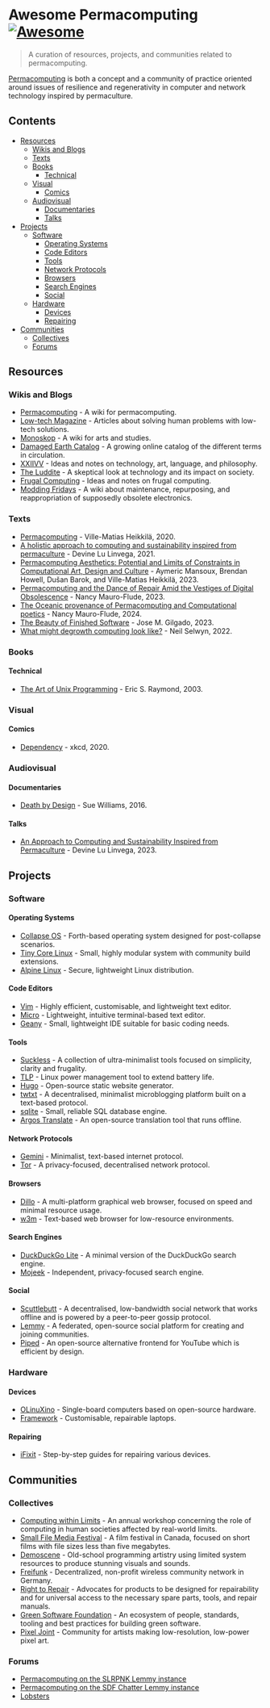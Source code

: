 # Awesome Permacomputing [![Awesome](https://awesome.re/badge.svg)](https://awesome.re)

> A curation of resources, projects, and communities related to permacomputing.

[Permacomputing](https://permacomputing.net/permacomputing/) is both a concept and a community of practice oriented around issues of resilience and regenerativity in computer and network technology inspired by permaculture. 

## Contents

- [Resources](#resources)
  - [Wikis and Blogs](#wikis-and-blogs)
  - [Texts](#texts)
  - [Books](#books)
    - [Technical](#technical)
  - [Visual](#visual)
    - [Comics](#comics)
  - [Audiovisual](#audiovisual)
    - [Documentaries](#documentaries)
    - [Talks](#talks)
- [Projects](#projects)
  - [Software](#software)
    - [Operating Systems](#operating-systems)
    - [Code Editors](#code-editors)
    - [Tools](#tools)
    - [Network Protocols](#network-protocols)
    - [Browsers](#browsers)
    - [Search Engines](#search-engines)
    - [Social](#social)
  - [Hardware](#hardware)
    - [Devices](#devices)
    - [Repairing](#repairing)
- [Communities](#communities)
  - [Collectives](#collectives)
  - [Forums](#forums)
    

## Resources

### Wikis and Blogs
  - [Permacomputing](https://permacomputing.net) - A wiki for permacomputing.
  - [Low-tech Magazine](https://www.lowtechmagazine.com/) - Articles about solving human problems with low-tech solutions.
  - [Monoskop](https://monoskop.org/) - A wiki for arts and studies.
  - [Damaged Earth Catalog](https://damaged.bleu255.com/) - A growing online catalog of the different terms in circulation.
  - [XXIIVV](https://wiki.xxiivv.com/site/home.html) - Ideas and notes on technology, art, language, and philosophy.
  - [The Luddite](https://theluddite.org/) - A skeptical look at technology and its impact on society.
  - [Frugal Computing](https://frugalcomputing.neocities.org/) - Ideas and notes on frugal computing.
  - [Modding Fridays](https://moddingfridays.bleu255.com/) - A wiki about maintenance, repurposing, and reappropriation of supposedly obsolete electronics.

### Texts
  - [Permacomputing](http://viznut.fi/files/texts-en/permacomputing.html) - Ville-Matias Heikkilä, 2020.
  - [A holistic approach to computing and sustainability inspired from permaculture](https://wiki.xxiivv.com/site/permacomputing.html) - Devine Lu Linvega, 2021.
  - [Permacomputing Aesthetics: Potential and Limits of Constraints in Computational Art, Design and Culture](https://limits.pubpub.org/pub/6loh1eqi/release/1) - Aymeric Mansoux, Brendan Howell, Dušan Barok, and Ville-Matias Heikkilä, 2023.
  - [Permacomputing and the Dance of Repair Amid the Vestiges of Digital Obsolescence](https://networkcultures.org/performanceofcode/2023/09/05/the-dance-of-repair-amid-the-vestiges-of-digital-obsolescence/) - Nancy Mauro-Flude, 2023.
  - [The Oceanic provenance of Permacomputing and Computational poetics](https://www.autoluminescence.institute/resources/library/intro-oceanic_provenance_permacomputing_codework/) - Nancy Mauro-Flude, 2024.
  - [The Beauty of Finished Software](https://josem.co/the-beauty-of-finished-software/) - Jose M. Gilgado, 2023.
  - [What might degrowth computing look like?](https://criticaledtech.com/2022/04/08/what-might-degrowth-computing-look-like/) - Neil Selwyn, 2022.

### Books
  #### Technical
  - [The Art of Unix Programming](http://www.catb.org/esr/writings/taoup/html/index.html) - Eric S. Raymond, 2003.

### Visual
  #### Comics
  - [Dependency](https://xkcd.com/2347/) - xkcd, 2020.

### Audiovisual
  #### Documentaries
  - [Death by Design](https://www.imdb.com/title/tt5693890/) - Sue Williams, 2016.

  #### Talks
  - [An Approach to Computing and Sustainability Inspired from Permaculture](https://www.youtube.com/watch?v=T3u7bGgVspM&t=591s) - Devine Lu Linvega, 2023.

## Projects

### Software

#### Operating Systems
  - [Collapse OS](http://collapseos.org/) - Forth-based operating system designed for post-collapse scenarios.
  - [Tiny Core Linux](http://tinycorelinux.net/) - Small, highly modular system with community build extensions.
  - [Alpine Linux](https://www.alpinelinux.org/) - Secure, lightweight Linux distribution.

#### Code Editors
  - [Vim](https://www.vim.org/) - Highly efficient, customisable, and lightweight text editor.
  - [Micro](https://micro-editor.github.io/) - Lightweight, intuitive terminal-based text editor.
  - [Geany](https://www.geany.org/) - Small, lightweight IDE suitable for basic coding needs.

#### Tools
  - [Suckless](https://suckless.org/) - A collection of ultra-minimalist tools focused on simplicity, clarity and frugality.
  - [TLP](https://linrunner.de/tlp/) - Linux power management tool to extend battery life.
  - [Hugo](https://gohugo.io/) - Open-source static website generator.
  - [twtxt](https://twtxt.readthedocs.io/en/stable/) - A decentralised, minimalist microblogging platform built on a text-based protocol.
  - [sqlite](https://www.sqlite.org/) - Small, reliable SQL database engine.
  - [Argos Translate](https://www.argosopentech.com/) - An open-source translation tool that runs offline.

#### Network Protocols
  - [Gemini](https://geminiprotocol.net/) - Minimalist, text-based internet protocol.
  - [Tor](https://www.torproject.org/) - A privacy-focused, decentralised network protocol.
    
#### Browsers
  - [Dillo](https://dillo.org/) - A multi-platform graphical web browser, focused on speed and minimal resource usage.
  - [w3m](https://w3m.sourceforge.net/) - Text-based web browser for low-resource environments.

#### Search Engines
  - [DuckDuckGo Lite](https://lite.duckduckgo.com/lite) - A minimal version of the DuckDuckGo search engine.
  - [Mojeek](https://www.mojeek.com/) - Independent, privacy-focused search engine.

#### Social 
  - [Scuttlebutt](https://scuttlebutt.nz/) - A decentralised, low-bandwidth social network that works offline and is powered by a peer-to-peer gossip protocol.
  - [Lemmy](https://join-lemmy.org/) - A federated, open-source social platform for creating and joining communities.
  - [Piped](https://piped.video/) - An open-source alternative frontend for YouTube which is efficient by design.

### Hardware

#### Devices
  - [OLinuXino](https://www.olimex.com/Products/OLinuXino/open-source-hardware) - Single-board computers based on open-source hardware.
  - [Framework](https://frame.work/) - Customisable, repairable laptops.

#### Repairing
  - [iFixit](https://www.ifixit.com/Guide) - Step-by-step guides for repairing various devices.

## Communities

### Collectives

  - [Computing within Limits](https://limits.pubpub.org/) - An annual workshop concerning the role of computing in human societies affected by real-world limits.
  - [Small File Media Festival](https://smallfile.ca/) - A film festival in Canada, focused on short films with file sizes less than five megabytes.
  - [Demoscene](https://www.demoscene.info/) - Old-school programming artistry using limited system resources to produce stunning visuals and sounds.
  - [Freifunk](https://freifunk.net/en/) - Decentralized, non-profit wireless community network in Germany.
  - [Right to Repair](https://repair.eu/) - Advocates for products to be designed for repairability and for universal access to the necessary spare parts, tools, and repair manuals.
  - [Green Software Foundation](https://greensoftware.foundation/) - An ecosystem of people, standards, tooling and best practices for building green software.
  - [Pixel Joint](https://www.pixeljoint.com/) - Community for artists making low-resolution, low-power pixel art.

### Forums
 - [Permacomputing on the SLRPNK Lemmy instance](https://slrpnk.net/c/permacomputing)
 - [Permacomputing on the SDF Chatter Lemmy instance](https://lemmy.sdf.org/c/permacomputing)
 - [Lobsters](https://lobste.rs/)
